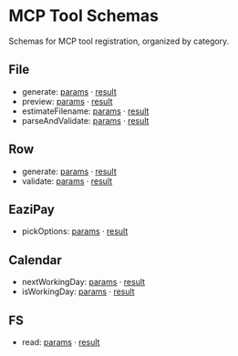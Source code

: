 # MCP Tool Schemas

Schemas for MCP tool registration, organized by category.

## File

-   generate: [params](./file/generate.params.json) · [result](./file/generate.result.json)
-   preview: [params](./file/preview.params.json) · [result](./file/preview.result.json)
-   estimateFilename: [params](./file/estimateFilename.params.json) · [result](./file/estimateFilename.result.json)
-   parseAndValidate: [params](./file/parseAndValidate.params.json) · [result](./file/parseAndValidate.result.json)

## Row

-   generate: [params](./row/generate.params.json) · [result](./row/generate.result.json)
-   validate: [params](./row/validate.params.json) · [result](./row/validate.result.json)

## EaziPay

-   pickOptions: [params](./eazipay/pickOptions.params.json) · [result](./eazipay/pickOptions.result.json)

## Calendar

-   nextWorkingDay: [params](./calendar/nextWorkingDay.params.json) · [result](./calendar/nextWorkingDay.result.json)
-   isWorkingDay: [params](./calendar/isWorkingDay.params.json) · [result](./calendar/isWorkingDay.result.json)

## FS

-   read: [params](./fs/read.params.json) · [result](./fs/read.result.json)
